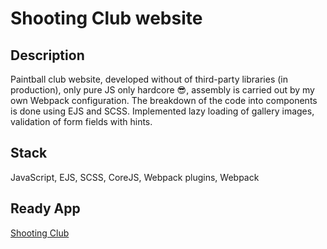 # Shooting Club website

## Description

Paintball club website, developed without of third-party libraries (in production), only pure JS only hardcore :sunglasses:, assembly is carried out by my own Webpack configuration. The breakdown of the code into components is done using EJS and SCSS. Implemented lazy loading of gallery images, validation of form fields with hints.

## Stack

JavaScript, EJS, SCSS, CoreJS, Webpack plugins, Webpack

## Ready App

[Shooting Club](https://smtexx.github.io/shooting-club-site/)

